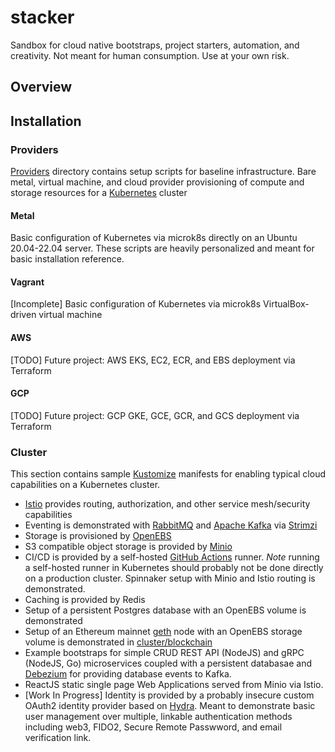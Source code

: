 # stacker
Sandbox for cloud native bootstraps, project starters, automation, and creativity. Not meant for human consumption. Use at your own risk.
## Overview
## Installation
### Providers
[Providers](providers) directory contains setup scripts for baseline infrastructure. Bare metal, virtual machine, and cloud provider provisioning of compute and storage resources for a [Kubernetes](https://kubernetes.io/) cluster
#### Metal
Basic configuration of Kubernetes via microk8s directly on an Ubuntu 20.04-22.04 server. These scripts are heavily personalized and meant for basic installation reference.
#### Vagrant
[Incomplete] Basic configuration of Kubernetes via microk8s VirtualBox-driven virtual machine 
#### AWS
[TODO] Future project: AWS EKS, EC2, ECR, and EBS deployment via Terraform
#### GCP
[TODO] Future project: GCP GKE, GCE, GCR, and GCS deployment via Terraform
### Cluster
This section contains sample [Kustomize](https://kustomize.io/) manifests for enabling typical cloud capabilities on a Kubernetes cluster.
- [Istio](https://istio.io) provides routing, authorization, and other service mesh/security capabilities
- Eventing is demonstrated with [RabbitMQ](https://www.rabbitmq.com/) and [Apache Kafka](https://kafka.apache.org/) via [Strimzi](https://strimzi.io/)
- Storage is provisioned by [OpenEBS](https://openebs.io)
- S3 compatible object storage is provided by [Minio](https://min.io)
- CI/CD is provided by a self-hosted [GitHub Actions](https://docs.github.com/en/actions) runner. *Note* running a self-hosted runner in Kubernetes should probably not be done directly on a production cluster. Spinnaker setup with Minio and Istio routing is demonstrated.
- Caching is provided by Redis
- Setup of a persistent Postgres database with an OpenEBS volume is demonstrated
- Setup of an Ethereum mainnet [geth](https://geth.ethereum.org/) node with an OpenEBS storage volume is demonstrated in [cluster/blockchain](cluster/blockchain)
- Example bootstraps for simple CRUD REST API (NodeJS) and gRPC (NodeJS, Go) microservices coupled with a persistent databasae and [Debezium](https://debezium.io/) for providing database events to Kafka.
- ReactJS static single page Web Applications served from Minio via Istio.
- [Work In Progress] Identity is provided by a probably insecure custom OAuth2 identity provider based on [Hydra](https://www.ory.sh/docs/hydra). Meant to demonstrate basic user management over multiple, linkable authentication methods including web3, FIDO2, Secure Remote Passwword, and email verification link. 
